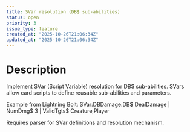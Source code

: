 ```yaml
---
title: SVar resolution (DB$ sub-abilities)
status: open
priority: 3
issue_type: feature
created_at: "2025-10-26T21:06:34Z"
updated_at: "2025-10-26T21:06:34Z"
---
```


# Description

Implement SVar (Script Variable) resolution for DB$ sub-abilities.
SVars allow card scripts to define reusable sub-abilities and parameters.

Example from Lightning Bolt:
SVar:DBDamage:DB$ DealDamage | NumDmg$ 3 | ValidTgts$ Creature,Player

Requires parser for SVar definitions and resolution mechanism.
